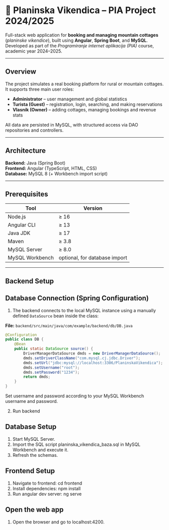 # 🏡 Planinska Vikendica – PIA Project 2024/2025

Full-stack web application for **booking and managing mountain cottages** (*planinske vikendice*), built using **Angular**, **Spring Boot**, and **MySQL**.  
Developed as part of the *Programiranje internet aplikacija (PIA)* course, academic year 2024–2025.

---

## Overview

The project simulates a real booking platform for rural or mountain cottages.  
It supports three main user roles:

- **Administrator** – user management and global statistics  
- **Turista (Guest)** – registration, login, searching, and making reservations  
- **Vlasnik (Owner)** – adding cottages, managing bookings and revenue stats  

All data are persisted in MySQL, with structured access via DAO repositories and controllers.

---

## Architecture

**Backend:** Java (Spring Boot)  
**Frontend:** Angular (TypeScript, HTML, CSS)  
**Database:** MySQL 8 (+ Workbench import script)

---

## Prerequisites

| Tool | Version |
|------|----------|
| Node.js | ≥ 16 |
| Angular CLI | ≥ 13 |
| Java JDK | ≥ 17 |
| Maven | ≥ 3.8 |
| MySQL Server | ≥ 8.0 |
| MySQL Workbench | optional, for database import |

---

## Backend Setup

## Database Connection (Spring Configuration)

1. The backend connects to the local MySQL instance using a manually defined `DataSource` bean inside the class:

**File:** `backend/src/main/java/com/example/backend/db/DB.java`

```java
@Configuration
public class DB {
    @Bean
    public static DataSource source() {
        DriverManagerDataSource dmds = new DriverManagerDataSource();
        dmds.setDriverClassName("com.mysql.cj.jdbc.Driver");
        dmds.setUrl("jdbc:mysql://localhost:3306/PlaninskaVikendica");
        dmds.setUsername("root");
        dmds.setPassword("1234");
        return dmds;
    }
}
```
Set username and password according to your MySQL Workbench username and password.

2. Run backend

## Database Setup

1. Start MySQL Server.
2. Import the SQL script planinska_vikendica_baza.sql in MySQL Workbench and execute it.
3. Refresh the schemas.

## Frontend Setup

1. Navigate to frontend: cd frontend
2. Install dependencies: npm install
3. Run angular dev server: ng serve

## Open the web app

1. Open the browser and go to localhost:4200.


